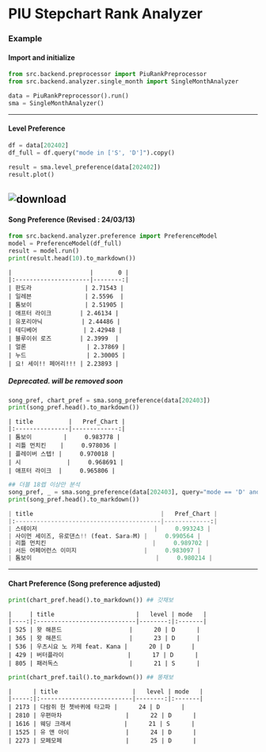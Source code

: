 # PIU Stepchart Rank Analyzer

### Example

#### Import and initialize
```python
from src.backend.preprocessor import PiuRankPreprocessor
from src.backend.analyzer.single_month import SingleMonthAnalyzer

data = PiuRankPreprocessor().run()
sma = SingleMonthAnalyzer()
```
---
#### Level Preference
```python
df = data[202402]
df_full = df.query("mode in ['S', 'D']").copy()

result = sma.level_preference(data[202402])
result.plot()
```
![download](https://github.com/mesomatics/piu_stepchart_rank_analyzer/assets/68718172/3fc90cba-1895-4577-9894-7dd8536e550d)
---
#### Song Preference (Revised : 24/03/13)
```python
from src.backend.analyzer.preference import PreferenceModel
model = PreferenceModel(df_full)
result = model.run()
print(result.head(10).to_markdown())
```
```
|                      |       0 |
|:---------------------|--------:|
| 판도라               | 2.71543 |
| 일레븐               | 2.5596  |
| 톰보이               | 2.51905 |
| 애프터 라이크        | 2.46134 |
| 유포리아닉           | 2.44486 |
| 테디베어             | 2.42948 |
| 블루이쉬 로즈        | 2.3999  |
| 얼론                 | 2.37869 |
| 누드                 | 2.30005 |
| 요! 세이!! 페어리!!! | 2.23893 |
```

##### Deprecated. will be removed soon
```python
song_pref, chart_pref = sma.song_preference(data[202403])
print(song_pref.head().to_markdown())
```
```
| title          |   Pref_Chart |
|:---------------|-------------:|
| 톰보이         |     0.983778 |
| 리틀 먼치킨    |     0.978036 |
| 플레이버 스텝! |     0.970018 |
| 시             |     0.968691 |
| 애프터 라이크  |     0.965806 |
```
```python
## 더블 18렙 이상만 분석
song_pref, _ = sma.song_preference(data[202403], query="mode == 'D' and level >= 18")
print(song_pref.head().to_markdown())
```
```python
| title                                    |   Pref_Chart |
|:-----------------------------------------|-------------:|
| 스테이저                                 |     0.993243 |
| 사이먼 세이즈, 유로댄스!! (feat. Sara☆M) |     0.990564 |
| 리틀 먼치킨                              |     0.989702 |
| 서든 어페어런스 이미지                   |     0.983097 |
| 톰보이                                   |     0.980214 |
```
---
#### Chart Preference (Song preference adjusted)
```python
print(chart_pref.head().to_markdown()) ## 갓채보
```
```
|     | title                       |   level | mode   |
|----:|:----------------------------|--------:|:-------|
| 525 | 왓 해픈드                   |      20 | D      |
| 365 | 왓 해픈드                   |      23 | D      |
| 536 | 우츠시요 노 카제 feat. Kana |      20 | D      |
| 429 | 버터플라이                  |      17 | D      |
| 805 | 패러독스                    |      21 | S      |
```
```python
print(chart_pref.tail().to_markdown()) ## 똥채보
```
```
|      | title                     |   level | mode   |
|-----:|:--------------------------|--------:|:-------|
| 2173 | 다람쥐 헌 쳇바퀴에 타고파 |      24 | D      |
| 2810 | 우편마차                  |      22 | D      |
| 1616 | 웨딩 크래셔               |      21 | S      |
| 1525 | 유 앤 아이                |      24 | D      |
| 2273 | 모페모페                  |      25 | D      |
```
